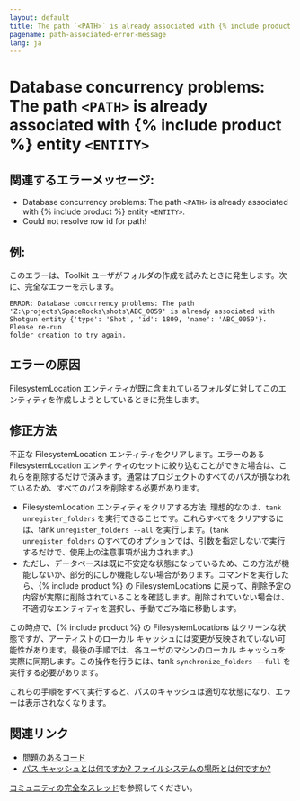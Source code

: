 ```yaml
---
layout: default
title: The path `<PATH>` is already associated with {% include product %} entity `<ENTITY>`
pagename: path-associated-error-message
lang: ja
---
```


# Database concurrency problems: The path `<PATH>` is already associated with {% include product %} entity `<ENTITY>`

## 関連するエラーメッセージ:

- Database concurrency problems: The path `<PATH>` is already associated with {% include product %} entity `<ENTITY>`.
- Could not resolve row id for path!

## 例:

このエラーは、Toolkit ユーザがフォルダの作成を試みたときに発生します。次に、完全なエラーを示します。

```
ERROR: Database concurrency problems: The path
'Z:\projects\SpaceRocks\shots\ABC_0059' is already associated with
Shotgun entity {'type': 'Shot', 'id': 1809, 'name': 'ABC_0059'}. Please re-run
folder creation to try again.
```
## エラーの原因

FilesystemLocation エンティティが既に含まれているフォルダに対してこのエンティティを作成しようとしているときに発生します。

## 修正方法

不正な FilesystemLocation エンティティをクリアします。エラーのある FilesystemLocation エンティティのセットに絞り込むことができた場合は、これらを削除するだけで済みます。通常はプロジェクトのすべてのパスが損なわれているため、すべてのパスを削除する必要があります。

- FilesystemLocation エンティティをクリアする方法: 理想的なのは、`tank unregister_folders` を実行できることです。これらすべてをクリアするには、tank `unregister_folders --all` を実行します。(`tank unregister_folders` のすべてのオプションでは、引数を指定しないで実行するだけで、使用上の注意事項が出力されます。)
- ただし、データベースは既に不安定な状態になっているため、この方法が機能しないか、部分的にしか機能しない場合があります。コマンドを実行したら、{% include product %} の FilesystemLocations に戻って、削除予定の内容が実際に削除されていることを確認します。削除されていない場合は、不適切なエンティティを選択し、手動でごみ箱に移動します。

この時点で、{% include product %} の FilesystemLocations はクリーンな状態ですが、アーティストのローカル キャッシュには変更が反映されていない可能性があります。最後の手順では、各ユーザのマシンのローカル キャッシュを実際に同期します。この操作を行うには、tank `synchronize_folders --full` を実行する必要があります。

これらの手順をすべて実行すると、パスのキャッシュは適切な状態になり、エラーは表示されなくなります。

## 関連リンク

- [問題のあるコード](https://github.com/shotgunsoftware/tk-core/blob/01bb9547cec19cc2a959858b09a8b349a388b56f/python/tank/path_cache.py#L491-L498)
- [パス キャッシュとは何ですか? ファイルシステムの場所とは何ですか?](https://developer.shotgridsoftware.com/ja/cbbf99a4/)

[コミュニティの完全なスレッド](https://community.shotgridsoftware.com/t/how-to-troubleshoot-folder-creation-errors/3578)を参照してください。

